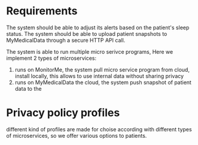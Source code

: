 
# Requirements
The system should be able to adjust its alerts based on the patient's sleep status.
The system should be able to upload patient snapshots to MyMedicalData through a secure HTTP API call.

The system is able to run multiple micro serivce programs,
Here we implement 2 types of microservices:
1. runs on MonitorMe, the system pull micro service program from cloud, install locally, this allows to use internal data without sharing privacy
2. runs on MyMedicalData the cloud, the system push snapshot of patient data to the

# Privacy policy profiles
different kind of profiles are made for choise according with different types of microservices, so we offer various options to patients.

